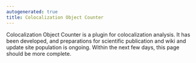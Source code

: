 ```yaml
---
autogenerated: true
title: Colocalization Object Counter
---
```


Colocalization Object Counter is a plugin for colocalization analysis. It has been developed, and preparations for scientific publication and wiki and update site population is ongoing. Within the next few days, this page should be more complete.
